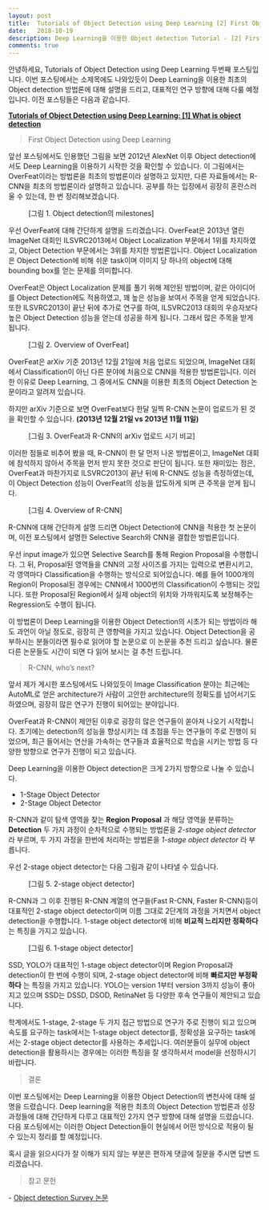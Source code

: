 ```yaml
---
layout: post
title:  Tutorials of Object Detection using Deep Learning [2] First Object Detection using Deep Learning
date:   2018-10-19
description: Deep Learning을 이용한 Object detection Tutorial - [2] First Object Detection using Deep Learning
comments: true
---
```


안녕하세요, Tutorials of Object Detection using Deep Learning 두번째 포스팅입니다. 
이번 포스팅에서는 소제목에도 나와있듯이 Deep Learning을 이용한 최초의 Object detection 방법론에 대해 설명을 드리고, 대표적인 연구 방향에 대해 다룰 예정입니다. 
이전 포스팅들은 다음과 같습니다.  

<a href="https://hoya012.github.io/blog/Tutorials-of-Object-Detection-Using-Deep-Learning-what-is-object-detection/" target="_blank"><b> Tutorials of Object Detection using Deep Learning: [1] What is object detection </b></a>

<blockquote> First Object Detection using Deep Learning </blockquote>

앞선 포스팅에서도 인용했던 그림을 보면 2012년 AlexNet 이후 Object detection에서도 Deep Learning을 이용하기 시작한 것을 확인할 수 있습니다. 
이 그림에서는 OverFeat이라는 방법론을 최초의 방법론이라 설명하고 있지만, 다른 자료들에서는 R-CNN을 최초의 방법론이라 설명하고 있습니다. 
공부를 하는 입장에서 굉장히 혼란스러울 수 있는데, 한 번 정리해보겠습니다.  

<figure>
	<img src="{{ '/assets/img/object_detection_second/fig1_detection_milestones.PNG' | prepend: site.baseurl }}" alt=""> 
	<figcaption> [그림 1. Object detection의 milestones] </figcaption>
</figure> 

우선 OverFeat에 대해 간단하게 설명을 드리겠습니다. 
OverFeat은 2013년 열린 ImageNet 대회인 ILSVRC2013에서 Object Localization 부문에서 1위를 차지하였고, Object Detection 부문에서는 3위를 차지한 방법론입니다. 
Object Localization은 Object Detection에 비해 쉬운 task이며 이미지 당 하나의 object에 대해 bounding box를 얻는 문제를 의미합니다.  

OverFeat은 Object Localization 문제를 풀기 위해 제안된 방법이며, 같은 아이디어를 Object Detection에도 적용하였고, 꽤 높은 성능을 보여서 주목을 얻게 되었습니다. 
또한 ILSVRC2013이 끝난 뒤에 추가로 연구를 하여, ILSVRC2013 대회의 우승자보다 높은 Object Detection 성능을 얻는데 성공을 하게 됩니다. 그래서 많은 주목을 받게 됩니다. 

<figure>
	<img src="{{ '/assets/img/object_detection_second/fig2_overfeat.PNG' | prepend: site.baseurl }}" alt=""> 
	<figcaption> [그림 2. Overview of OverFeat] </figcaption>
</figure> 

OverFeat은 arXiv 기준 2013년 12월 21일에 처음 업로드 되었으며, ImageNet 대회에서 Classification이 아닌 다른 분야에 처음으로 CNN을 적용한 방법론입니다. 
이러한 이유로 Deep Learning, 그 중에서도 CNN을 이용한 최초의 Object Detection 논문이라고 알려져 있습니다.  

하지만 arXiv 기준으로 보면 OverFeat보다 한달 일찍 R-CNN 논문이 업로드가 된 것을 확인할 수 있습니다. **(2013년 12월 21일 vs 2013년 11월 11일)**

<figure>
	<img src="{{ '/assets/img/object_detection_second/fig3_rcnn_overfeat.PNG' | prepend: site.baseurl }}" alt=""> 
	<figcaption> [그림 3. OverFeat과 R-CNN의 arXiv 업로드 시기 비교] </figcaption>
</figure> 

이러한 점들로 비추어 봤을 때, R-CNN이 한 달 먼저 나온 방법론이고, ImageNet 대회에 참석하지 않아서 주목을 먼저 받지 못한 것으로 판단이 됩니다. 
또한 재미있는 점은, OverFeat과 마찬가지로 ILSVRC2013이 끝난 뒤에 R-CNN도 성능을 측정하였는데, 이 Object Detection 성능이 OverFeat의 성능을 압도하게 되며 큰 주목을 얻게 됩니다.

<figure>
	<img src="{{ '/assets/img/object_detection_second/fig4_rcnn.PNG' | prepend: site.baseurl }}" alt=""> 
	<figcaption> [그림 4. Overview of R-CNN] </figcaption>
</figure> 

R-CNN에 대해 간단하게 설명 드리면 Object Detection에 CNN을 적용한 첫 논문이며, 이전 포스팅에서 설명한 Selective Search와 CNN을 결합한 방법론입니다.  

우선 input image가 있으면 Selective Search를 통해 Region Proposal을 수행합니다. 
그 뒤, Proposal된 영역들을 CNN의 고정 사이즈를 가지는 입력으로 변환시키고, 각 영역마다 Classification을 수행하는 방식으로 되어있습니다. 
예를 들어 1000개의 Region이 Proposal된 경우에는 CNN에서 1000번의 Classification이 수행되는 것입니다. 
또한 Proposal된 Region에서 실제 object의 위치와 가까워지도록 보정해주는 Regression도 수행이 됩니다.  

이 방법론이 Deep Learning을 이용한 Object Detection의 시초가 되는 방법이라 해도 과언이 아닐 정도로, 굉장히 큰 영향력을 가지고 있습니다. 
Object Detection을 공부하시는 분들이라면 필수로 읽어야 할 논문으로 이 논문을 추천 드리고 싶습니다.
물론 다른 논문들도 시간이 되면 다 읽어 보시는 걸 추천 드립니다.  

<blockquote> R-CNN, who’s next? </blockquote>

앞서 제가 게시한 포스팅에서도 나와있듯이 Image Classification 분야는 최근에는 AutoML로 얻은 architecture가 사람이 고안한 architecture의 정확도를 넘어서기도 하였으며, 굉장히 많은 연구가 진행이 되어있는 분야입니다. 

OverFeat과 R-CNN이 제안된 이후로 굉장히 많은 연구들이 쏟아져 나오기 시작합니다. 
초기에는 detection의 성능을 향상시키는 데 초점을 두는 연구들이 주로 진행이 되었으며, 최근 들어서는 연산을 가속하는 연구들과 효율적으로 학습을 시키는 방법 등 다양한 방향으로 연구가 진행이 되고 있습니다.  

Deep Learning을 이용한 Object detection은 크게 2가지 방향으로 나눌 수 있습니다. 

- 1-Stage Object Detector
- 2-Stage Object Detector

R-CNN과 같이 탐색 영역을 찾는 **Region Proposal** 과 해당 영역을 분류하는 **Detection** 두 가지 과정이 순차적으로 수행되는 방법론을 *2-stage object detector* 라 부르며, 두 가지 과정을 한번에 처리하는 방법론을 *1-stage object detector* 라 부릅니다.   

우선 2-stage object detector는 다음 그림과 같이 나타낼 수 있습니다.

<figure>
	<img src="{{ '/assets/img/object_detection_second/fig5_2stage.PNG' | prepend: site.baseurl }}" alt=""> 
	<figcaption> [그림 5. 2-stage object detector] </figcaption>
</figure> 

R-CNN과 그 이후 진행된 R-CNN 계열의 연구들(Fast R-CNN, Faster R-CNN)등이 대표적인 2-stage object detector이며 이름 그대로 2단계의 과정을 거치면서 object detection을 수행합니다. 
1-stage object detector에 비해 **비교적 느리지만 정확하다** 는 특징을 가지고 있습니다. 

<figure>
	<img src="{{ '/assets/img/object_detection_second/fig6_1stage.PNG' | prepend: site.baseurl }}" alt=""> 
	<figcaption> [그림 6. 1-stage object detector] </figcaption>
</figure> 

SSD, YOLO가 대표적인 1-stage object detector이며 Region Proposal과 detection이 한 번에 수행이 되며, 2-stage object detector에 비해 **빠르지만 부정확하다** 는 특징을 가지고 있습니다. 
YOLO는 version 1부터 version 3까지 성능이 좋아지고 있으며 SSD는 DSSD, DSOD, RetinaNet 등 다양한 후속 연구들이 제안되고 있습니다. 

학계에서도 1-stage, 2-stage 두 가지 접근 방법으로 연구가 주로 진행이 되고 있으며 속도를 요구하는 task에서는 1-stage object detector를, 정확성을 요구하는 task에서는 2-stage object detector를 사용하는 추세입니다. 
여러분들이 실무에 object detection을 활용하시는 경우에는 이러한 특징을 잘 생각하셔서 model을 선정하시기 바랍니다. 

<blockquote> 결론 </blockquote>  

이번 포스팅에서는 Deep Learning을 이용한 Object Detection의 변천사에 대해 설명을 드렸습니다. 
Deep learning을 적용한 최초의 Object Detection 방법론과 성장 과정들에 대해 간단하게 다루고 대표적인 2가지 연구 방향에 대해 설명을 드렸습니다. 
다음 포스팅에서는 이러한 Object Detection들이 현실에서 어떤 방식으로 적용이 될 수 있는지 정리를 할 예정입니다.  

혹시 글을 읽으시다가 잘 이해가 되지 않는 부분은 편하게 댓글에 질문을 주시면 답변 드리겠습니다.

<blockquote> 참고 문헌 </blockquote>  
- <a href="https://arxiv.org/pdf/1809.02165.pdf" target="_blank"> Object detection Survey 논문 </a>
